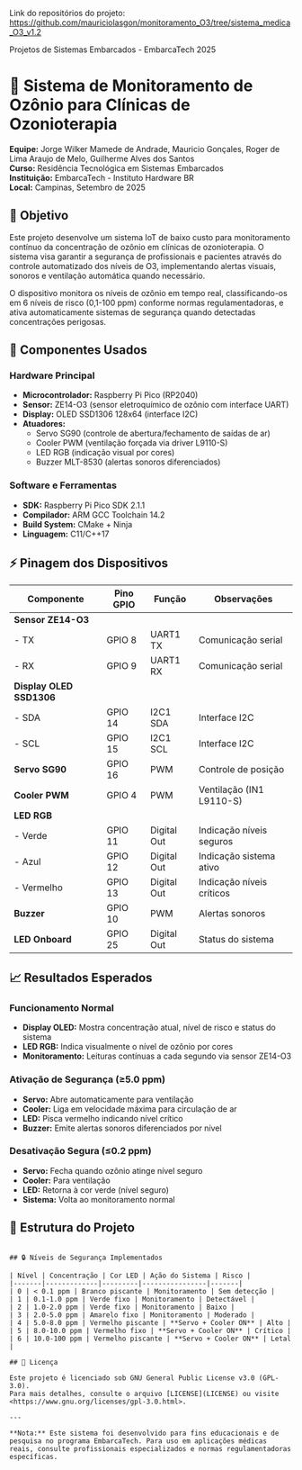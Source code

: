 Link do repositórios do projeto: https://github.com/mauriciolasgon/monitoramento_O3/tree/sistema_medica_O3_v1.2

Projetos de Sistemas Embarcados - EmbarcaTech 2025

# 🏥 Sistema de Monitoramento de Ozônio para Clínicas de Ozonioterapia
 
**Equipe:**  Jorge Wilker Mamede de Andrade, Mauricio Gonçales, Roger de Lima Araujo de Melo, Guilherme Alves dos Santos  
**Curso:** Residência Tecnológica em Sistemas Embarcados  
**Instituição:** EmbarcaTech - Instituto Hardware BR  
**Local:** Campinas, Setembro de 2025

## 🎯 Objetivo

Este projeto desenvolve um sistema IoT de baixo custo para monitoramento contínuo da concentração de ozônio em clínicas de ozonioterapia. O sistema visa garantir a segurança de profissionais e pacientes através do controle automatizado dos níveis de O3, implementando alertas visuais, sonoros e ventilação automática quando necessário.

O dispositivo monitora os níveis de ozônio em tempo real, classificando-os em 6 níveis de risco (0,1-100 ppm) conforme normas regulamentadoras, e ativa automaticamente sistemas de segurança quando detectadas concentrações perigosas.

## 🔧 Componentes Usados

### Hardware Principal
- **Microcontrolador:** Raspberry Pi Pico (RP2040)
- **Sensor:** ZE14-O3 (sensor eletroquímico de ozônio com interface UART)
- **Display:** OLED SSD1306 128x64 (interface I2C)
- **Atuadores:**
  - Servo SG90 (controle de abertura/fechamento de saídas de ar)
  - Cooler PWM (ventilação forçada via driver L9110-S)
  - LED RGB (indicação visual por cores)
  - Buzzer MLT-8530 (alertas sonoros diferenciados)

### Software e Ferramentas
- **SDK:** Raspberry Pi Pico SDK 2.1.1
- **Compilador:** ARM GCC Toolchain 14.2
- **Build System:** CMake + Ninja
- **Linguagem:** C11/C++17

## ⚡ Pinagem dos Dispositivos

| Componente | Pino GPIO | Função | Observações |
|------------|-----------|---------|-------------|
| **Sensor ZE14-O3** | | |
| - TX | GPIO 8 | UART1 TX | Comunicação serial |
| - RX | GPIO 9 | UART1 RX | Comunicação serial |
| **Display OLED SSD1306** | | |
| - SDA | GPIO 14 | I2C1 SDA | Interface I2C |
| - SCL | GPIO 15 | I2C1 SCL | Interface I2C |
| **Servo SG90** | GPIO 16 | PWM | Controle de posição |
| **Cooler PWM** | GPIO 4 | PWM | Ventilação (IN1 L9110-S) |
| **LED RGB** | | |
| - Verde | GPIO 11 | Digital Out | Indicação níveis seguros |
| - Azul | GPIO 12 | Digital Out | Indicação sistema ativo |
| - Vermelho | GPIO 13 | Digital Out | Indicação níveis críticos |
| **Buzzer** | GPIO 10 | PWM | Alertas sonoros |
| **LED Onboard** | GPIO 25 | Digital Out | Status do sistema |

## 📈 Resultados Esperados

### Funcionamento Normal
- **Display OLED:** Mostra concentração atual, nível de risco e status do sistema
- **LED RGB:** Indica visualmente o nível de ozônio por cores
- **Monitoramento:** Leituras contínuas a cada segundo via sensor ZE14-O3

### Ativação de Segurança (≥5.0 ppm)
- **Servo:** Abre automaticamente para ventilação
- **Cooler:** Liga em velocidade máxima para circulação de ar
- **LED:** Pisca vermelho indicando nível crítico
- **Buzzer:** Emite alertas sonoros diferenciados por nível

### Desativação Segura (≤0.2 ppm)
- **Servo:** Fecha quando ozônio atinge nível seguro
- **Cooler:** Para ventilação
- **LED:** Retorna à cor verde (nível seguro)
- **Sistema:** Volta ao monitoramento normal

## 📂 Estrutura do Projeto

```

## 🔒 Níveis de Segurança Implementados

| Nível | Concentração | Cor LED | Ação do Sistema | Risco |
|-------|-------------|---------|----------------|-------|
| 0 | < 0.1 ppm | Branco piscante | Monitoramento | Sem detecção |
| 1 | 0.1-1.0 ppm | Verde fixo | Monitoramento | Detectável |
| 2 | 1.0-2.0 ppm | Verde fixo | Monitoramento | Baixo |
| 3 | 2.0-5.0 ppm | Amarelo fixo | Monitoramento | Moderado |
| 4 | 5.0-8.0 ppm | Vermelho piscante | **Servo + Cooler ON** | Alto |
| 5 | 8.0-10.0 ppm | Vermelho fixo | **Servo + Cooler ON** | Crítico |
| 6 | 10.0-100 ppm | Vermelho piscante | **Servo + Cooler ON** | Letal |

## 📜 Licença

Este projeto é licenciado sob GNU General Public License v3.0 (GPL-3.0).
Para mais detalhes, consulte o arquivo [LICENSE](LICENSE) ou visite 
<https://www.gnu.org/licenses/gpl-3.0.html>.

---

**Nota:** Este sistema foi desenvolvido para fins educacionais e de pesquisa no programa EmbarcaTech. Para uso em aplicações médicas reais, consulte profissionais especializados e normas regulamentadoras específicas.